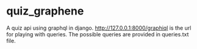 # quiz_graphene

A quiz api using graphql in django. http://127.0.0.1:8000/graphiql is the url for playing with queries.
The possible queries are provided in queries.txt file.
